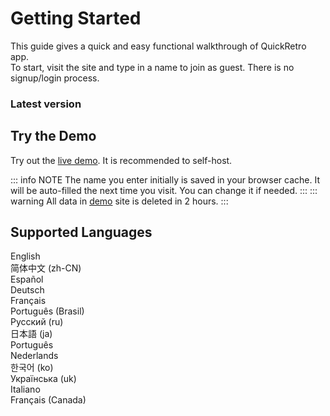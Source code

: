# Getting Started

This guide gives a quick and easy functional walkthrough of QuickRetro app.\
To start, visit the site and type in a name to join as guest. There is no signup/login process.

### Latest version <Badge type="tip" text="v1.5.1" />

## Try the Demo
Try out the [live demo](https://demo.quickretro.app). It is recommended to self-host.

::: info NOTE
The name you enter initially is saved in your browser cache. It will be auto-filled the next time you visit. You can change it if needed.
:::
::: warning
All data in [demo](https://demo.quickretro.app) site is deleted in 2 hours.
:::

## Supported Languages
English\
简体中文 (zh-CN) <Badge type="info" text="No PDF download. Only Print option." />\
Español\
Deutsch\
Français\
Português (Brasil)\
Русский (ru) <Badge type="info" text="No PDF download. Only Print option." />\
日本語 (ja) <Badge type="info" text="No PDF download. Only Print option." />\
Português\
Nederlands\
한국어 (ko) <Badge type="info" text="No PDF download. Only Print option." />\
Українська (uk) <Badge type="info" text="No PDF download. Only Print option." />\
Italiano\
Français (Canada)